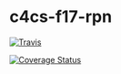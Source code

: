 # c4cs-f17-rpn

[![Travis](https://travis-ci.org/meghap14/c4cs-f17-rpn.svg?branch=master)]()

[![Coverage Status](https://coveralls.io/repos/github/meghap14/c4cs-f17-rpn/badge.svg?branch=master)](https://coveralls.io/github/meghap14/c4cs-f17-rpn?branch=master)
